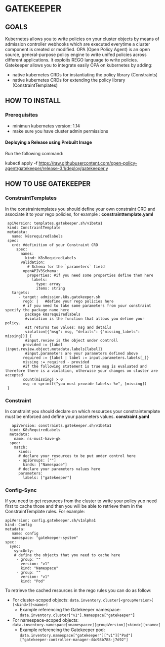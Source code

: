 

GATEKEEPER
=====================================
## GOALS 
Kubernetes allows you to write policies on your cluster objects by means of admission controller webhooks which are executed everytime a cluster component is created or modified.
OPA (Open Policy Agent) is an open source, general-purpose policy engine to write unifed policies across different applications. It exploits REGO language to write policies.
Gatekeeper allows you to integrate easily OPA on kubernetes by adding:
 - native kubernetes CRDs for instantiating the policy library (Constraints)
 - native kubernetes CRDs for extending the policy library (ConstraintTemplates)


## HOW TO INSTALL
### Prerequisites 
- minimun kubernetes version: 1.14
- make sure you have cluster admin permissions
#### Deploying a Release using Prebuilt Image
Run the following command:

kubectl apply -f https://raw.githubusercontent.com/open-policy-agent/gatekeeper/release-3.1/deploy/gatekeeper.y

## HOW TO USE GATEKEEPER
### ConstraintTemplates
In the constraintemplates you should define your own constraint CRD and associate it to your rego policies, for example :
   **constrainttemplate.yaml**

     apiVersion: templates.gatekeeper.sh/v1beta1
     kind: ConstraintTemplate
     metadata:
       name: k8srequiredlabels
     spec:
       crd: #definition of your Constraint CRD
         spec:
           names:
             kind: K8sRequiredLabels
           validation:
              # Schema for the `parameters` field
            openAPIV3Schema:
              properties: #if you need some properties define them here
                labels:
                  type: array
                  items: string
       targets:
          - target: admission.k8s.gatekeeper.sh
            rego: |   #define your rego policies here
            # if you need to take some parameters from your constraint specify the package name here
             package k8srequiredlabels 
             #violation is the function that allows you define your policy.
             #It returns two values: msg and details
             violation[{"msg": msg, "details": {"missing_labels": missing}}] {
             #input.review is the object under controll
            provided := {label |input.review.object.metadata.labels[label]}
             #input.parameters are your parameters defined above
            required := {label | label := input.parameters.labels[_]}
            missing := required - provided
            #if the following statement is true msg is evaluated and therefore there is a violation, otherwise your changes on cluster are accepted
            count(missing) > 0
            msg := sprintf("you must provide labels: %v", [missing])
     }
  
 ### Constraint 
In constraint you should declare on which resources your constraintemplate must be enforced and define your parameters values.
**constraint.yaml**

       apiVersion: constraints.gatekeeper.sh/v1beta1
      kind: K8sRequiredLabels
      metadata:
        name: ns-must-have-gk
      spec:
        match:
          kinds:
          # declare your resources to be put under control here
          - apiGroups: [""]
            kinds: ["Namespace"]
          # declare your parameters values here
          parameters:
            labels: ["gatekeeper"]

### Config-Sync
If you need to get resources from the cluster to write your policy yuo need  first to cache those and then you will be able to retrieve them in the ConstraintTemplate rules.
For example:

    apiVersion: config.gatekeeper.sh/v1alpha1
    kind: Config
    metadata:
       name: config
       namespace: "gatekeeper-system"
    spec:
      sync:
        syncOnly:
        # define the objects that you need to cache here
         - group: ""
           version: "v1"
           kind: "Namespace"
         - group: ""
           version: "v1"
           kind: "Pod"
To retrieve the cached resources in the rego rules you can do as follow:

-   For cluster-scoped objects:  `data.inventory.cluster[<groupVersion>][<kind>][<name>]`
    -   Example referencing the Gatekeeper namespace:  `data.inventory.cluster["v1"].Namespace["gatekeeper"]`
-   For namespace-scoped objects:  `data.inventory.namespace[<namespace>][groupVersion][<kind>][<name>]`
    -   Example referencing the Gatekeeper pod:  `data.inventory.namespace["gatekeeper"]["v1"]["Pod"]["gatekeeper-controller-manager-d4c98b788-j7d92"]`
